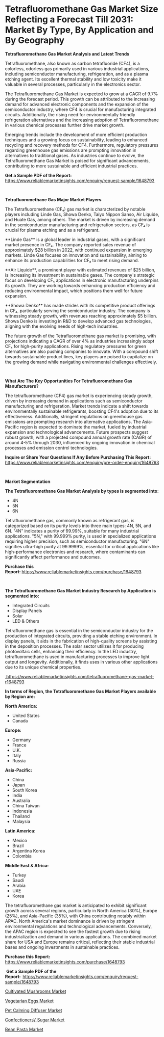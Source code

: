 <p><h1>Tetrafluoromethane Gas Market Size Reflecting a Forecast Till 2031: Market By Type, By Application and By Geography</h1></p><p><strong>Tetrafluoromethane Gas Market Analysis and Latest Trends</strong></p>
<p><p>Tetrafluoromethane, also known as carbon tetrafluoride (CF4), is a colorless, odorless gas primarily used in various industrial applications, including semiconductor manufacturing, refrigeration, and as a plasma etching agent. Its excellent thermal stability and low toxicity make it valuable in several processes, particularly in the electronics sector.</p><p>The Tetrafluoromethane Gas Market is expected to grow at a CAGR of 9.7% during the forecast period. This growth can be attributed to the increasing demand for advanced electronic components and the expansion of the semiconductor industry, where CF4 is crucial for manufacturing integrated circuits. Additionally, the rising need for environmentally friendly refrigeration alternatives and the increasing adoption of Tetrafluoromethane in various chemical processes further drive market growth.</p><p>Emerging trends include the development of more efficient production techniques and a growing focus on sustainability, leading to enhanced recycling and recovery methods for CF4. Furthermore, regulatory pressures regarding greenhouse gas emissions are prompting innovation in alternatives to traditional gases. As industries continue to evolve, the Tetrafluoromethane Gas Market is poised for significant advancements, contributing to more sustainable and efficient industrial practices.</p></p>
<p><strong>Get a Sample PDF of the Report:&nbsp;</strong> <a href="https://www.reliablemarketinsights.com/enquiry/request-sample/1648793?utm_campaign=1589&utm_medium=2&utm_source=Github&utm_content=ia&utm_term=19102024&utm_id=tetrafluoromethane-gas">https://www.reliablemarketinsights.com/enquiry/request-sample/1648793</a></p>
<p>&nbsp;</p>
<p><strong>Tetrafluoromethane Gas Major Market Players</strong></p>
<p><p>The Tetrafluoromethane (CF₄) gas market is characterized by notable players including Linde Gas, Showa Denko, Taiyo Nippon Sanso, Air Liquide, and Huate Gas, among others. The market is driven by increasing demand in the semiconductor manufacturing and refrigeration sectors, as CF₄ is crucial for plasma etching and as a refrigerant.</p><p>**Linde Gas** is a global leader in industrial gases, with a significant market presence in CF₄. The company reported sales revenue of approximately $28 billion in 2022, with continued expansion in emerging markets. Linde Gas focuses on innovation and sustainability, aiming to enhance its production capabilities for CF₄ to meet rising demand.</p><p>**Air Liquide**, a prominent player with estimated revenues of $25 billion, is increasing its investment in sustainable gases. The company's strategic focus on developing CF₄ applications in electronic manufacturing underpins its growth. They are working towards enhancing production efficiency and reducing environmental impact, which positions them well for future expansion.</p><p>**Showa Denko** has made strides with its competitive product offerings in CF₄, particularly serving the semiconductor industry. The company is witnessing steady growth, with revenues reaching approximately $5 billion. Showa Denko is investing in R&D to develop advanced gas technologies, aligning with the evolving needs of high-tech industries.</p><p>The future growth of the Tetrafluoromethane gas market is promising, with projections indicating a CAGR of over 4% as industries increasingly adopt CF₄ for high-purity applications. Rising regulatory pressures for green alternatives are also pushing companies to innovate. With a compound shift towards sustainable product lines, key players are poised to capitalize on the growing demand while navigating environmental challenges effectively.</p></p>
<p>&nbsp;</p>
<p><strong>What Are The Key Opportunities For Tetrafluoromethane Gas Manufacturers?</strong></p>
<p><p>The tetrafluoromethane (CF4) gas market is experiencing steady growth, driven by increasing demand in applications such as semiconductor manufacturing and refrigeration. Market trends indicate a shift towards environmentally sustainable refrigerants, boosting CF4's adoption due to its effectiveness. Additionally, stringent regulations on greenhouse gas emissions are prompting research into alternative applications. The Asia-Pacific region is expected to dominate the market, fueled by industrial expansion and technological advancements. Future prospects suggest robust growth, with a projected compound annual growth rate (CAGR) of around 4-5% through 2030, influenced by ongoing innovation in chemical processes and emission control technologies.</p></p>
<p><strong>Inquire or Share Your Questions If Any Before Purchasing This Report:</strong> <a href="https://www.reliablemarketinsights.com/enquiry/pre-order-enquiry/1648793?utm_campaign=1589&utm_medium=2&utm_source=Github&utm_content=ia&utm_term=19102024&utm_id=tetrafluoromethane-gas">https://www.reliablemarketinsights.com/enquiry/pre-order-enquiry/1648793</a></p>
<p>&nbsp;</p>
<p><strong>Market Segmentation</strong></p>
<p><strong>The Tetrafluoromethane Gas Market Analysis by types is segmented into:</strong></p>
<p><ul><li>4N</li><li>5N</li><li>6N</li></ul></p>
<p><p>Tetrafluoromethane gas, commonly known as refrigerant gas, is categorized based on its purity levels into three main types: 4N, 5N, and 6N. "4N" indicates a purity of 99.99%, suitable for many industrial applications. "5N," with 99.999% purity, is used in specialized applications requiring higher precision, such as semiconductor manufacturing. "6N" signifies ultra-high purity at 99.9999%, essential for critical applications like high-performance electronics and research, where contaminants can significantly affect performance and outcomes.</p></p>
<p><strong>Purchase this Report:&nbsp;</strong><a href="https://www.reliablemarketinsights.com/purchase/1648793?utm_campaign=1589&utm_medium=2&utm_source=Github&utm_content=ia&utm_term=19102024&utm_id=tetrafluoromethane-gas">https://www.reliablemarketinsights.com/purchase/1648793</a></p>
<p>&nbsp;</p>
<p><strong>The Tetrafluoromethane Gas Market Industry Research by Application is segmented into:</strong></p>
<p><ul><li>Integrated Circuits</li><li>Display Panels</li><li>Solar</li><li>LED & Others</li></ul></p>
<p><p>Tetrafluoromethane gas is essential in the semiconductor industry for the production of integrated circuits, providing a stable etching environment. In display panels, it aids in the fabrication of high-quality screens by assisting in the deposition processes. The solar sector utilizes it for producing photovoltaic cells, enhancing their efficiency. In the LED industry, tetrafluoromethane is used in manufacturing processes to improve light output and longevity. Additionally, it finds uses in various other applications due to its unique chemical properties.</p></p>
<p><a href="https://www.reliablemarketinsights.com/tetrafluoromethane-gas-market-r1648793?utm_campaign=1589&utm_medium=2&utm_source=Github&utm_content=ia&utm_term=19102024&utm_id=tetrafluoromethane-gas">&nbsp;https://www.reliablemarketinsights.com/tetrafluoromethane-gas-market-r1648793</a></p>
<p><strong>In terms of Region, the Tetrafluoromethane Gas Market Players available by Region are:</strong></p>
<p>
    <p> <strong> North America: </strong>
        <ul>
            <li>United States</li>
            <li>Canada</li>
        </ul>
        </p> 
    <p> <strong> Europe: </strong>
        <ul>
            <li>Germany</li>
            <li>France</li>
            <li>U.K.</li>
            <li>Italy</li>
            <li>Russia</li>
        </ul>
        </p> 
    <p> <strong> Asia-Pacific: </strong>
        <ul>
            <li>China</li>
            <li>Japan</li>
            <li>South Korea</li>
            <li>India</li>
            <li>Australia</li>
            <li>China Taiwan</li>
            <li>Indonesia</li>
            <li>Thailand</li>
            <li>Malaysia</li>
        </ul>
        </p> 
    <p> <strong> Latin America: </strong>
        <ul>
            <li>Mexico</li>
            <li>Brazil</li>
            <li>Argentina Korea</li>
            <li>Colombia</li>
        </ul>
        </p> 
    <p> <strong> Middle East & Africa: </strong>
        <ul>
            <li>Turkey</li>
            <li>Saudi</li>
            <li>Arabia</li>
            <li>UAE</li>
            <li>Korea</li>
        </ul>
    </p>
    </p>
<p><p>The tetrafluoromethane gas market is anticipated to exhibit significant growth across several regions, particularly in North America (30%), Europe (25%), and Asia-Pacific (35%), with China contributing notably within APAC. North America's market dominance is driven by stringent environmental regulations and technological advancements. Conversely, the APAC region is expected to see the fastest growth due to rising industrialization and demand in various applications. The combined market share for USA and Europe remains critical, reflecting their stable industrial bases and ongoing investments in sustainable practices.</p></p>
<p><strong>Purchase this Report: </strong><a href="https://www.reliablemarketinsights.com/purchase/1648793?utm_campaign=1589&utm_medium=2&utm_source=Github&utm_content=ia&utm_term=19102024&utm_id=tetrafluoromethane-gas">https://www.reliablemarketinsights.com/purchase/1648793</a></p>
<p>&nbsp;<strong>Get a Sample PDF of the Report:&nbsp;&nbsp;</strong><a href="https://www.reliablemarketinsights.com/enquiry/request-sample/1648793?utm_campaign=1589&utm_medium=2&utm_source=Github&utm_content=ia&utm_term=19102024&utm_id=tetrafluoromethane-gas">https://www.reliablemarketinsights.com/enquiry/request-sample/1648793</a></p>
<p><strong></strong></p>
<p><p><a href="https://www.linkedin.com/pulse/cultivated-mushrooms-market-drivers-challenges-forecast-bej7c?utm_campaign=1589&utm_medium=2&utm_source=Github&utm_content=ia&utm_term=19102024&utm_id=tetrafluoromethane-gas">Cultivated Mushrooms Market</a></p><p><a href="https://www.linkedin.com/pulse/vegetarian-eggs-market-opportunities-emerging-global-trends-yle5c?utm_campaign=1589&utm_medium=2&utm_source=Github&utm_content=ia&utm_term=19102024&utm_id=tetrafluoromethane-gas">Vegetarian Eggs Market</a></p><p><a href="https://www.linkedin.com/pulse/pet-calming-diffuser-market-outlook-forecast-from-2024-2031-5k4oe?utm_campaign=1589&utm_medium=2&utm_source=Github&utm_content=ia&utm_term=19102024&utm_id=tetrafluoromethane-gas">Pet Calming Diffuser Market</a></p><p><a href="https://github.com/Rekhakhatun65/Market-Research-Report-List-1/blob/main/confectioners-sugar-market.md?utm_campaign=1589&utm_medium=2&utm_source=Github&utm_content=ia&utm_term=19102024&utm_id=tetrafluoromethane-gas">Confectioners\' Sugar Market</a></p><p><a href="https://www.linkedin.com/pulse/trends-global-bean-pasta-market-forecast-analysis-2024-qs6hc?utm_campaign=1589&utm_medium=2&utm_source=Github&utm_content=ia&utm_term=19102024&utm_id=tetrafluoromethane-gas">Bean Pasta Market</a></p></p>